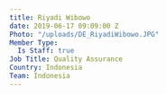 ```yaml
---
title: Riyadi Wibowo
date: 2019-06-17 09:09:00 Z
Photo: "/uploads/DE_RiyadiWibowo.JPG"
Member Type:
  Is Staff: true
Job Title: Quality Assurance
Country: Indonesia
Team: Indonesia
---
```


